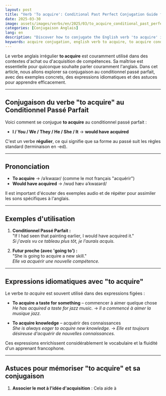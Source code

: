 ```yaml
---
layout: post 
title: "Verb 'To acquire': Conditional Past Perfect Conjugation Guide for Beginners"
date: 2025-03-30
image: assets/images/verbs/en/2025/03/to_acquire_conditional_past_perfect.webp
categories: [Conjugaison Anglais]
lang: en 
description: "Discover how to conjugate the English verb 'to acquire' in the conditional past perfect. This comprehensive guide is ideal for beginners who want to learn how to use 'to acquire' correctly with examples, idiomatic expressions, and practical tips."
keywords: acquire conjugation, english verb to acquire, to acquire conditional past perfect, english conjugation, learn english
---
```


Le verbe anglais irrégulier **to acquire** est couramment utilisé dans des contextes d'achat ou d'acquisition de compétences. Sa maîtrise est essentielle pour quiconque souhaite parler couramment l'anglais. Dans cet article, nous allons explorer sa conjugaison au conditionnel passé parfait, avec des exemples concrets, des expressions idiomatiques et des astuces pour apprendre efficacement.


---

## Conjugaison du verbe "to acquire" au Conditionnel Passé Parfait

Voici comment se conjugue **to acquire** au conditionnel passé parfait :

- **I / You / We / They / He / She / It** → **would have acquired**

C'est un verbe **régulier**, ce qui signifie que sa forme au passé suit les règles standard (terminaison en -ed).

---

## Prononciation

- **To acquire** → /əˈkwaɪər/ (comme le mot français "acquérir")
- **Would have acquired** → /wʊd hæv əˈkwaɪərd/  

Il est important d'écouter des exemples audio et de répéter pour assimiler les sons spécifiques à l'anglais.

---

## Exemples d'utilisation

1. **Conditionnel Passé Parfait :**  
   "If I had seen that painting earlier, I would have acquired it."  
   _Si j'avais vu ce tableau plus tôt, je l'aurais acquis._

2. **Futur proche (avec 'going to') :**  
   "She is going to acquire a new skill."  
   _Elle va acquérir une nouvelle compétence._

---

## Expressions idiomatiques avec "to acquire"

Le verbe *to acquire* est souvent utilisé dans des expressions figées :

- **To acquire a taste for something** – commencer à aimer quelque chose  
  _He has acquired a taste for jazz music._ → _Il a commencé à aimer la musique jazz._

- **To acquire knowledge** – acquérir des connaissances  
  _She is always eager to acquire new knowledge._ → _Elle est toujours désireuse d'acquérir de nouvelles connaissances._

Ces expressions enrichissent considérablement le vocabulaire et la fluidité d'un apprenant francophone.

---

## Astuces pour mémoriser "to acquire" et sa conjugaison

1. **Associer le mot à l'idée d'acquisition** : Cela aide à